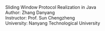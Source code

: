 Sliding Window Protocol Realization in Java  
Author: Zhang Danyang  
Instructor: Prof. Sun Chengzheng  
University: Nanyang Technological University  